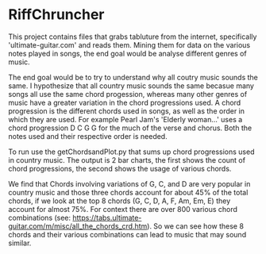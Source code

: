 # RiffChruncher

This project contains files that grabs tabluture from the internet, specifically 'ultimate-guitar.com' and reads them. 
Mining them for data on the various notes played in songs, the end goal would be analyse different genres of music. 

The end goal would be to try to understand why all coutry music sounds the same. I hypothesize that all country music sounds the same
becasue many songs all use the same chord progession, whereas many other genres of music have a greater variation in the chord 
progressions used.
A chord progression is the different chords used in songs, as well as the order in which they are used. For example Pearl Jam's 
'Elderly woman...' uses a chord progression D C G G for the much of the verse and chorus.
Both the notes used and their respective order is needed.

To run use the getChordsandPlot.py that sums up chord progressions used in country music.
The output is  2 bar charts, the first shows the count of chord progressions, the second shows the usage of various chords.

We find that Chords involving variations of G, C, and D are very popular in country music and those three chords account for about 45% of the total chords, if we look at the top 8 chords (G, C, D, A, F, Am, Em, E) they account for almost 75%. For context there are over 800 various chord combinations (see: https://tabs.ultimate-guitar.com/m/misc/all_the_chords_crd.htm). So we can see how these 8 chords and their various combinations can lead to music that may sound similar.